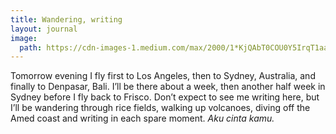 ```yaml
---
title: Wandering, writing
layout: journal
image:
  path: https://cdn-images-1.medium.com/max/2000/1*KjQAbT0COU0Y5IrqT1aabw.jpeg
---
```


Tomorrow evening I fly first to Los Angeles, then to Sydney, Australia, and
finally to Denpasar, Bali. I’ll be there about a week, then another half week in
Sydney before I fly back to Frisco. Don’t expect to see me writing here, but
I’ll be wandering through rice fields, walking up volcanoes, diving off the Amed
coast and writing in each spare moment. _Aku cinta kamu._
